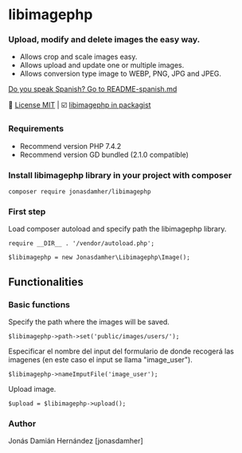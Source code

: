 # libimagephp
### Upload, modify and delete images the easy way. 

* Allows crop and scale images easy. 
* Allows upload and update one or multiple images. 
* Allows conversion type image to WEBP, PNG, JPG and JPEG.

[Do you speak Spanish? Go to README-spanish.md](https://github.com/jonasdamher/libimagephp/blob/master/README-spanish.md)

:memo: [License MIT](https://github.com/jonasdamher/libimagephp/blob/master/LICENSE) | :ballot_box_with_check: 
[libimagephp in packagist](https://packagist.org/packages/jonasdamher/libimagephp)

### Requirements

* Recommend version PHP 7.4.2
* Recommend version GD bundled (2.1.0 compatible)

### Install libimagephp library in your project with composer

```
composer require jonasdamher/libimagephp
```

### First step

Load composer autoload and specify path the libimagephp library.

```
require __DIR__ . '/vendor/autoload.php';

$libimagephp = new Jonasdamher\Libimagephp\Image();
```

## Functionalities 

### Basic functions

Specify the path where the images will be saved.

```
$libimagephp->path->set('public/images/users/');
```

Especificar el nombre del input del formulario de donde recogerá las imagenes (en este caso el input se llama "image_user").

```
$libimagephp->nameImputFile('image_user');
```


Upload image.

```
$upload = $libimagephp->upload();
```

### Author

Jonás Damián Hernández [jonasdamher]
